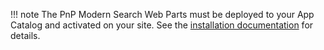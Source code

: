 !!! note
    The PnP Modern Search Web Parts must be deployed to your App Catalog and activated on your site. See the [installation documentation](../../installation.md) for details.
